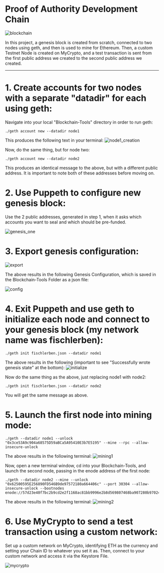 # Proof of Authority Development Chain
![blockchain](https://images.idgesg.net/images/article/2018/01/cloud_network_blockchain_bitcoin_storage-100745950-large.jpg)

In this project, a genesis block is created from scratch, connected to two nodes using geth, and then is used to mine for Ethereum.  Then, a custom Testnet Node is created on MyCrypto, and a test transaction is sent from the first public address we created to the second public address we created.

---

# 1. Create accounts for two nodes with a separate "datadir" for each using geth:
Navigate into your local "Blockchain-Tools" directory in order to run geth:

    ./geth account new --datadir node1
    
This produces the following text in your terminal:
![node1_creation](/Screenshots/node1_creation.png?raw=true)

Now, do the same thing, but for node two:

    ./geth account new --datadir node2

This produces an identical message to the above, but with a different public address.  It is important to note both of these addresses before moving on.

# 2. Use Puppeth to configure new genesis block:
Use the 2 public addresses, generated in step 1, when it asks which accounts you want to seal and which should be pre-funded.

![genesis_one](/Screenshots/genesis_one.png?raw=true)

# 3. Export genesis configuration:

![export](/Screenshots/export.png?raw=true)

The above results in the following Genesis Configuration, which is saved in the Blockchain-Tools Folder as a json file:

![config](/Screenshots/config.png?raw=true)

# 4. Exit Puppeth and use geth to initialize each node and connect to your genesis block (my network name was fischlerben):

    ./geth init fischlerben.json --datadir node1

The above results in the following (important to see "Successfully wrote genesis state" at the bottom):
![initialize](/Screenshots/initialize.png?raw=true)

Now do the same thing as the above, just replacing node1 with node2:

    ./geth init fischlerben.json --datadir node2
    
You will get the same message as above.

# 5. Launch the first node into mining mode:

    ./geth --datadir node1 --unlock "0x3ce53A9c904a68575D59aBCa5A95410E3b7E5195" --mine --rpc --allow-insecure-unlock
    
The above results in the following terminal:
![mining1](/Screenshots/mining1.png?raw=true)

Now, open a new terminal window, cd into your Blockchain-Tools, and launch the second node, passing in the enode address of the first node:

    ./geth --datadir node2 --mine --unlock "0x62500595E256890FD546B9de97572180a664406c" --port 30304 --allow-insecure-unlock --bootnodes enode://57d23e40f7bc2b9cd2e2f1168ac81bb9996e2b8d569807468ba907280b970246e8030b8abc1481d5a16dd79af122702105347d9100c5eca2944d44cff2f38bff@127.0.0.1:30303
    
The above results in the following terminal:
![mining2](/Screenshots/mining2.png?raw=true)

# 6. Use MyCrypto to send a test transaction using a custom network:
Set up a custom network on MyCrypto, identifying ETH as the currency and setting your Chain ID to whatever you set it as.  Then, connect to your custom network and access it via the Keystore File.

![mycrypto](/Screenshots/mycrypto.png?raw=true)